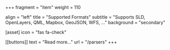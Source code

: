 +++
fragment = "item"
weight = 110

align = "left"
title = "Supported Formats"
subtitle = "Supports SLD, OpenLayers, QML, Mapbox, GeoJSON, WFS, ..."
background = "secondary"

[asset]
    icon = "fas fa-check"

[[buttons]]
    text = "Read more..."
    url = "/parsers"
+++
